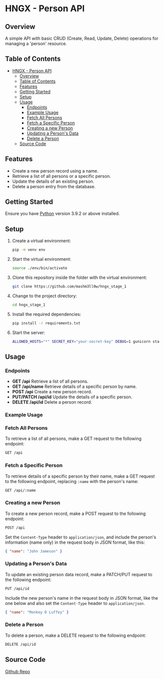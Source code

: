 # HNGX - Person API

## Overview

A simple API with basic CRUD (Create, Read, Update, Delete) operations for managing a 'person' resource.

## Table of Contents

- [HNGX - Person API](#hngx---person-api)
  - [Overview](#overview)
  - [Table of Contents](#table-of-contents)
  - [Features](#features)
  - [Getting Started](#getting-started)
  - [Setup](#setup)
  - [Usage](#usage)
    - [Endpoints](#endpoints)
    - [Example Usage](#example-usage)
    - [Fetch All Persons](#fetch-all-persons)
    - [Fetch a Specific Person](#fetch-a-specific-person)
    - [Creating a new Person](#creating-a-new-person)
    - [Updating a Person's Data](#updating-a-persons-data)
    - [Delete a Person](#delete-a-person)
  - [Source Code](#source-code)

## Features

- Create a new person record using a name.
- Retrieve a list of all persons or a specific person.
- Update the details of an existing person.
- Delete a person entry from the database.

## Getting Started

Ensure you have [Python](https://www.python.org/) version 3.9.2 or above  installed.

## Setup

1. Create a virtual environment:

   ```bash
   pip -m venv env
   ```

2. Start the virtual environment:

   ```bash
   source ./env/bin/activate
   ```

3. Clone this repository inside the folder with the virtual environment:

   ```bash
   git clone https://github.com/mashm3ll0w/hngx_stage_1
   ```

4. Change to the project directory:

   ```bash
   cd hngx_stage_1
   ```

5. Install the required dependencies:

   ```bash
   pip install -r requirements.txt
   ```

6. Start the server:

   ```bash
   ALLOWED_HOSTS="*" SECRET_KEY="your-secret-key" DEBUG=1 gunicorn stage_1.wsgi:application
   ```

## Usage

### Endpoints

- **GET /api** Retrieve a list of all persons.
- **GET /api/name** Retrieve details of a specific person by name.
- **POST /api** Create a new person record.
- **PUT/PATCH /api/id** Update the details of a specific person.
- **DELETE /api/id** Delete a person record.

### Example Usage

### Fetch All Persons

To retrieve a list of all persons, make a GET request to the following endpoint:

```bash
GET /api
```

### Fetch a Specific Person

To retrieve details of a specific person by their name, make a GET request to the following endpoint, replacing `:name` with the person's name:

```bash
GET /api/:name
```

### Creating a new Person

To create a new person record, make a POST request to the following endpoint:

```bash
POST /api
```

Set the `Content-Type` header to `application/json`, and include the person's information (name only) in the request body in JSON format, like this:

```json
{ "name": "John Jameson" }
```

### Updating a Person's Data

To update an existing person data record, make a PATCH/PUT request to the following endpoint:

```bash
PUT /api/id
```

Include the new person's name in the request body in JSON format, like the one below and also set the `Content-Type` header to `application/json`.

```json
{ "name": "Monkey D Luffey" }
```

### Delete a Person

To delete a person, make a DELETE request to the following endpoint:

```bash
DELETE /api/id
```

## Source Code

[Github Repo](https://github.com/mashm3ll0w/hngx_stage_1)
